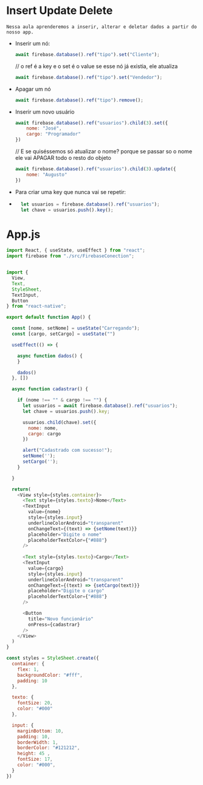 # Insert Update Delete

    Nessa aula aprenderemos a inserir, alterar e deletar dados a partir do nosso app.

* Inserir um nó:

    ```javascript
    await firebase.database().ref("tipo").set("Cliente");
    ```

    // o ref é a key e o set é o value
    se esse nó já existia, ele atualiza

    ```javascript
    await firebase.database().ref("tipo").set("Vendedor");
    ```

* Apagar um nó

    ```javascript
    await firebase.database().ref("tipo").remove();
    ```

* Inserir um novo usuário
     
    ```javascript
    await firebase.database().ref("usuarios").child(3).set({
        nome: "José",
        cargo: "Programador"
    })
    ```

    // E se quiséssemos só atualizar o nome? porque se passar so o nome ele vai APAGAR todo o resto do objeto

    ```javascript
    await firebase.database().ref("usuarios").child(3).update({
        nome: "Augusto"
    })
    ```
* Para criar uma key que nunca vai se repetir:
* 
  ```javascript
    let usuarios = firebase.database().ref("usuarios");
    let chave = usuarios.push().key();
  ```

# App.js

```javascript
import React, { useState, useEffect } from "react";
import firebase from "./src/FirebaseConection";


import { 
  View,
  Text,
  StyleSheet,
  TextInput,
  Button
} from "react-native";

export default function App() {

  const [nome, setNome] = useState("Carregando");
  const [cargo, setCargo] = useState("")

  useEffect(() => {

    async function dados() {
    }      

    dados()
  }, [])

  async function cadastrar() {

    if (nome !== "" & cargo !== "") {
      let usuarios = await firebase.database().ref("usuarios");
      let chave = usuarios.push().key;

      usuarios.child(chave).set({
        nome: nome,
        cargo: cargo
      })

      alert("Cadastrado com sucesso!");
      setNome('');
      setCargo('');
    }

  }

  return(
    <View style={styles.container}>
      <Text style={styles.texto}>Nome</Text>
      <TextInput 
        value={nome}
        style={styles.input}
        underlineColorAndroid="transparent"
        onChangeText={(text) => {setNome(text)}}
        placeholder="Digite o nome"
        placeholderTextColor={"#888"}
      />
      
      <Text style={styles.texto}>Cargo</Text>
      <TextInput 
        value={cargo}
        style={styles.input}
        underlineColorAndroid="transparent"
        onChangeText={(text) => {setCargo(text)}}
        placeholder="Digite o cargo"
        placeholderTextColor={"#888"}
      />

      <Button 
        title="Novo funcionário"
        onPress={cadastrar}
      />
    </View>
  )
}

const styles = StyleSheet.create({
  container: {
    flex: 1,
    backgroundColor: "#fff",
    padding: 10
  },

  texto: {
    fontSize: 20,
    color: "#000"
  },

  input: {
    marginBottom: 10,
    padding: 10,
    borderWidth: 1,
    borderColor: "#121212",
    height: 45 ,
    fontSize: 17,
    color: "#000",
  }
})
```
